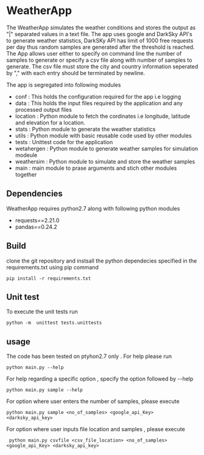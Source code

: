 # WeatherApp
The WeatherApp simulates the weather conditions and stores the output as "|" separated values in a text file. The app uses google and DarkSky API's to generate weather statistics, DarkSKy API has limit of 1000 free requests per day thus random samples are generated after the threshold is reached. The App allows user either to specify on command line the number of samples to generate or specify a csv file along with number of samples to generate. The csv file must store the city and country information seperated by "," with each entry should be terminated by newline. 

The app is segregated into following modules

- conf : This holds the configuration required for the app i.e logging
- data : This holds the input files required by the application and any processed output files
- location : Python module to fetch the cordinates i.e longitude, latitude and elevation for a location.
- stats : Python module to generate the weather statistics
- utils : Python module with basic reusable code used by other modules
- tests : Unittest code for the application
- wetahergen : Python module to generate weather samples for simulation modeule
- weathersim : Python module to simulate and store the weather samples 
- main : main module to prase arguments and stich other modules together

## Dependencies 
WeatherApp requires python2.7 along with following python modules
- requests==2.21.0
- pandas==0.24.2

## Build
clone the git repository and instsall the python dependecies specified in the requirements.txt using pip command
```
pip install -r requirements.txt
```
## Unit test
To execute the unit tests run 
```
python -m  unittest tests.unittests
```
## usage
The code has been tested on ptyhon2.7 only . For help please run 
```
python main.py --help
```

For help regarding a specific option , specify the option followed by --help  
```
python main.py sample --help
```
For option where user enters the number of samples, please execute 
 ```
 python main.py sample <no_of_samples> <google_api_Key> <darksky_api_key>
 ```
For option where user  inputs file location and samples , please execute 
 ```
  python main.py csvfile <csv_file_location> <no_of_samples> <google_api_Key> <darksky_api_key>
 ```
